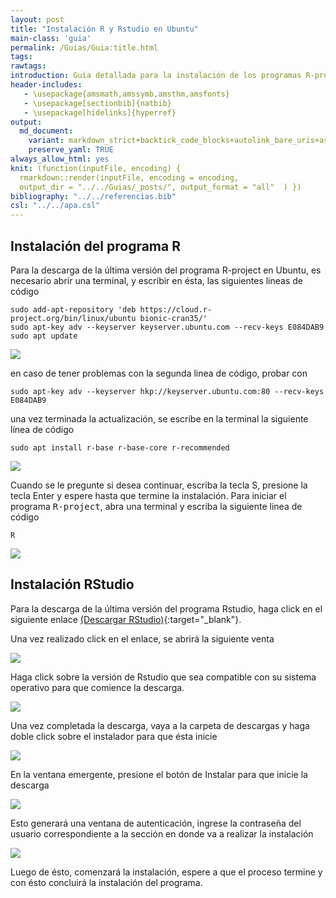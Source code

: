 ```yaml
---
layout: post
title: "Instalación R y Rstudio en Ubuntu"
main-class: 'guia'
permalink: /Guias/Guia:title.html
tags: 
rawtags: 
introduction: Guía detallada para la instalación de los programas R-project y Rstudio en Ubuntu.
header-includes:
   - \usepackage{amsmath,amssymb,amsthm,amsfonts}
   - \usepackage[sectionbib]{natbib}
   - \usepackage[hidelinks]{hyperref}
output:
  md_document:
    variant: markdown_strict+backtick_code_blocks+autolink_bare_uris+ascii_identifiers+tex_math_single_backslash
    preserve_yaml: TRUE
always_allow_html: yes   
knit: (function(inputFile, encoding) {
  rmarkdown::render(inputFile, encoding = encoding,
  output_dir = "../../Guias/_posts/", output_format = "all"  ) })
bibliography: "../../referencias.bib"
csl: "../../apa.csl"
---
```








Instalación del programa R
--------------------------

Para la descarga de la última versión del programa R-project en Ubuntu,
es necesario abrir una terminal, y escribir en ésta, las siguientes
lineas de código

    sudo add-apt-repository 'deb https://cloud.r-project.org/bin/linux/ubuntu bionic-cran35/'
    sudo apt-key adv --keyserver keyserver.ubuntu.com --recv-keys E084DAB9
    sudo apt update

![](../../Guias/images/GuiaU1.png)

en caso de tener problemas con la segunda linea de código, probar con

    sudo apt-key adv --keyserver hkp://keyserver.ubuntu.com:80 --recv-keys E084DAB9

una vez terminada la actualización, se escribe en la terminal la
siguiente línea de código

    sudo apt install r-base r-base-core r-recommended

![](../../Guias/images/GuiaU2.png)

Cuando se le pregunte si desea continuar, escriba la tecla S, presione
la tecla Enter y espere hasta que termine la instalación. Para iniciar
el programa <tt>R-project</tt>, abra una terminal y escriba la siguiente
linea de código

    R

![](../../Guias/images/GuiaU3.png)

Instalación RStudio
-------------------

Para la descarga de la última versión del programa Rstudio, haga click
en el siguiente enlace [(Descargar
RStudio)](https://rstudio.com/products/rstudio/download/#download){:target="\_blank"}.

Una vez realizado click en el enlace, se abrirá la siguiente venta

![](../../Guias/images/GuiaU4.png)

Haga click sobre la versión de Rstudio que sea compatible con su sistema
operativo para que comience la descarga.

![](../../Guias/images/GuiaU5.png)

Una vez completada la descarga, vaya a la carpeta de descargas y haga
doble click sobre el instalador para que ésta inicie

![](../../Guias/images/GuiaU6.png)

En la ventana emergente, presione el botón de Instalar para que inicie
la descarga

![](../../Guias/images/GuiaU7.png)

Esto generará una ventana de autenticación, ingrese la contraseña del
usuario correspondiente a la sección en donde va a realizar la
instalación

![](../../Guias/images/GuiaU8.png)

Luego de ésto, comenzará la instalación, espere a que el proceso termine
y con ésto concluirá la instalación del programa.
